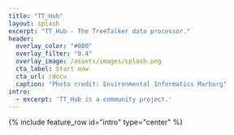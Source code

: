 ```yaml
---
title: "TT_Hub"
layout: splash
excerpt: "TT_Hub - The TreeTalker data processor."  
header:
  overlay_color: "#000"
  overlay_filter: "0.4"
  overlay_image: /assets/images/splash.png
  cta_label: Start now
  cta_url: /docu  
  caption: "Photo credit: Environmental Informatics Marburg"
intro: 
  - excerpt: 'TT_Hub is a community project.' 
---
```


{% include feature_row id="intro" type="center" %}